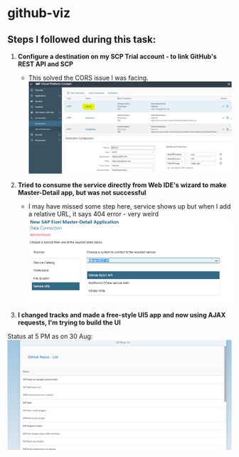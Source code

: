 # github-viz

## Steps I followed during this task:

1. **Configure a destination on my SCP Trial account - to link GitHub's REST API and SCP**
    - This solved the CORS issue I was facing.
![scp-destination](https://github.com/abhi12ravi/github-viz/blob/master/destination-scp.PNG)


2. **Tried to consume the service directly from Web IDE's wizard to make Master-Detail app, but was not successful**
    - I may have missed some step here, service shows up but when I add a relative URL, it says 404 error - very weird
    ![service-url](https://github.com/abhi12ravi/github-viz/blob/master/service-url.png)
    
3. **I changed tracks and made a free-style UI5 app and now using AJAX requests, I'm trying to build the UI**

Status at 5 PM as on 30 Aug: 
![rest-api-works](https://github.com/abhi12ravi/github-viz/blob/master/git-viz-1.PNG)
